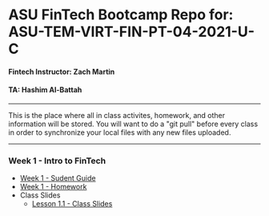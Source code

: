 # ASU FinTech Bootcamp Repo for: ASU-TEM-VIRT-FIN-PT-04-2021-U-C

#### Fintech Instructor: Zach Martin
#### TA: Hashim Al-Battah
- - -

This is the place where all in class activites, homework, and other information will be stored. You will want to do a "git pull" before every class in order to synchronize your local files with any new files uploaded.

- - -

### Week 1 - Intro to FinTech

* [Week 1 - Sudent Guide](01-Intro-to-FinTech/Supplemental/StudentGuide.md)
* [Week 1 - Homework](Homework/01-FinTech/Instructions/README.md)
* Class Slides
    * [Lesson 1.1 - Class Slides](01-Intro-to-FinTech/1/fintech-01-1-welcome-to-fintech-v1.0.0.pdf)


